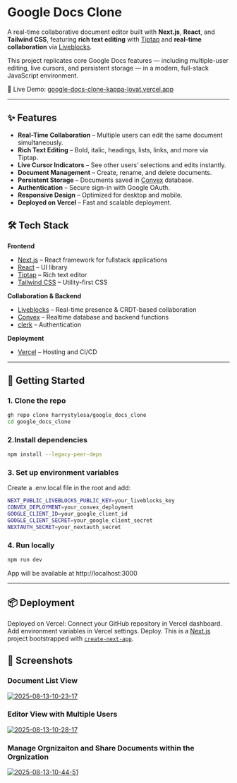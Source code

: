 # Google Docs Clone

A real-time collaborative document editor built with **Next.js**, **React**, and **Tailwind CSS**, featuring **rich text editing** with [Tiptap](https://tiptap.dev/) and **real-time collaboration** via [Liveblocks](https://liveblocks.io/).

This project replicates core Google Docs features — including multiple-user editing, live cursors, and persistent storage — in a modern, full-stack JavaScript environment.

🔗 Live Demo: [google-docs-clone-kappa-lovat.vercel.app](https://google-docs-clone-kappa-lovat.vercel.app)

---

## ✨ Features

- **Real-Time Collaboration** – Multiple users can edit the same document simultaneously.
- **Rich Text Editing** – Bold, italic, headings, lists, links, and more via Tiptap.
- **Live Cursor Indicators** – See other users’ selections and edits instantly.
- **Document Management** – Create, rename, and delete documents.
- **Persistent Storage** – Documents saved in [Convex](https://convex.dev/) database.
- **Authentication** – Secure sign-in with Google OAuth.
- **Responsive Design** – Optimized for desktop and mobile.
- **Deployed on Vercel** – Fast and scalable deployment.



## 🛠 Tech Stack

**Frontend**
- [Next.js](https://nextjs.org/) – React framework for fullstack applications
- [React](https://react.dev/) – UI library
- [Tiptap](https://tiptap.dev/) – Rich text editor
- [Tailwind CSS](https://tailwindcss.com/) – Utility-first CSS

**Collaboration & Backend**
- [Liveblocks](https://liveblocks.io/) – Real-time presence & CRDT-based collaboration
- [Convex](https://convex.dev/) – Realtime database and backend functions
- [clerk](https://clerk.com) – Authentication

**Deployment**
- [Vercel](https://vercel.com/) – Hosting and CI/CD

---

## 🚀 Getting Started

### 1. Clone the repo
```bash
gh repo clone harrystylesa/google_docs_clone
cd google_docs_clone
```

### 2.Install dependencies
```bash
npm install --legacy-peer-deps
```

### 3. Set up environment variables
Create a .env.local file in the root and add:
```bash
NEXT_PUBLIC_LIVEBLOCKS_PUBLIC_KEY=your_liveblocks_key
CONVEX_DEPLOYMENT=your_convex_deployment
GOOGLE_CLIENT_ID=your_google_client_id
GOOGLE_CLIENT_SECRET=your_google_client_secret
NEXTAUTH_SECRET=your_nextauth_secret
```

### 4. Run locally
```bash
npm run dev
```
App will be available at http://localhost:3000

---
## 📦 Deployment
Deployed on Vercel:
Connect your GitHub repository in Vercel dashboard.
Add environment variables in Vercel settings.
Deploy.
This is a [Next.js](https://nextjs.org) project bootstrapped with [`create-next-app`](https://nextjs.org/docs/app/api-reference/cli/create-next-app).


## 📸 Screenshots
### Document List View
<a href="https://ibb.co/tM3tBRtG"><img src="https://i.ibb.co/wNYXytXk/2025-08-13-10-23-17.png" alt="2025-08-13-10-23-17" border="0"></a>

### Editor View with Multiple Users
<a href="https://ibb.co/spFYYrRH"><img src="https://i.ibb.co/CpnGGF82/2025-08-13-10-28-17.png" alt="2025-08-13-10-28-17" border="0"></a>

### Manage Orgnizaiton and Share Documents within the Orgnization 
<a href="https://ibb.co/4RQ6s7Hr"><img src="https://i.ibb.co/pjmtWxSF/2025-08-13-10-44-51.png" alt="2025-08-13-10-44-51" border="0"></a>
